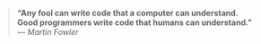 > **“Any fool can write code that a computer can understand.  
> Good programmers write code that humans can understand.”**  
> — *Martin Fowler* 
